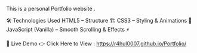 This is a personal Portfolio website .

🛠️ Technologies Used
HTML5 – Structure 🏗️
CSS3 – Styling & Animations 🎨
JavaScript (Vanilla) – Smooth Scrolling & Effects ⚡

📌 Live Demo
👉 Click Here to View : https://r4hul0007.github.io/Portfolio/
